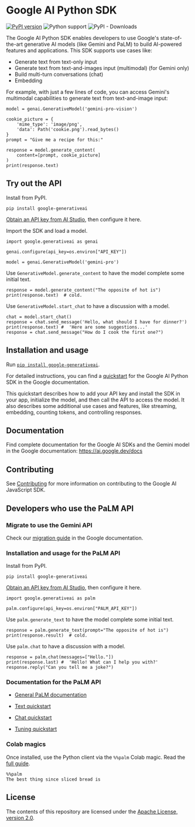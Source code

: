 # Google AI Python SDK

[![PyPI version](https://badge.fury.io/py/google-generativeai.svg)](https://badge.fury.io/py/google-generativeai)
![Python support](https://img.shields.io/pypi/pyversions/google-generativeai)
![PyPI - Downloads](https://img.shields.io/pypi/dd/google-generativeai)

The Google AI Python SDK enables developers to use Google's state-of-the-art generative AI
models (like Gemini and PaLM) to build AI-powered features and applications. This SDK
supports use cases like:

- Generate text from text-only input
- Generate text from text-and-images input (multimodal) (for Gemini only)
- Build multi-turn conversations (chat)
- Embedding

For example, with just a few lines of code, you can access Gemini's multimodal
capabilities to generate text from text-and-image input:

```
model = genai.GenerativeModel('gemini-pro-vision')

cookie_picture = {
    'mime_type': 'image/png',
    'data': Path('cookie.png').read_bytes()
}
prompt = "Give me a recipe for this:"

response = model.generate_content(
    content=[prompt, cookie_picture]
)
print(response.text)
```


## Try out the API

Install from PyPI.

`pip install google-generativeai`

[Obtain an API key from AI Studio](https://makersuite.google.com/app/apikey),
then configure it here.

Import the SDK and load a model.

```
import google.generativeai as genai

genai.configure(api_key=os.environ["API_KEY"])

model = genai.GenerativeModel('gemini-pro')
```

Use `GenerativeModel.generate_content` to have the model complete some initial text.

```
response = model.generate_content("The opposite of hot is")
print(response.text)  # cold.
```

Use `GenerativeModel.start_chat` to have a discussion with a model.

```
chat = model.start_chat()
response = chat.send_message('Hello, what should I have for dinner?')
print(response.text) #  'Here are some suggestions...'
response = chat.send_message("How do I cook the first one?")
```



## Installation and usage

Run [`pip install google-generativeai`](https://pypi.org/project/google-generativeai).

For detailed instructions, you can find a
[quickstart](https://ai.google.dev/tutorials/python_quickstart) for the Google AI
Python SDK in the Google documentation.

This quickstart describes how to add your API key and install the SDK in your app,
initialize the model, and then call the API to access the model. It also describes some
additional use cases and features, like streaming, embedding, counting tokens, and
controlling responses.


## Documentation

Find complete documentation for the Google AI SDKs and the Gemini model in the Google
documentation: https://ai.google.dev/docs


## Contributing

See [Contributing](https://github.com/google/generative-ai-python/blob/main/CONTRIBUTING.md) for more information on contributing to the Google AI JavaScript SDK.

## Developers who use the PaLM API

### Migrate to use the Gemini API

Check our [migration guide](https://ai.google.dev/docs/migration_guide) in the Google
documentation.

### Installation and usage for the PaLM API

Install from PyPI.

`pip install google-generativeai`

[Obtain an API key from AI Studio](https://makersuite.google.com/app/apikey), then
configure it here.

```
import google.generativeai as palm

palm.configure(api_key=os.environ["PALM_API_KEY"])
```

Use `palm.generate_text` to have the model complete some initial text.

```
response = palm.generate_text(prompt="The opposite of hot is")
print(response.result)  # cold.
```

Use `palm.chat` to have a discussion with a model.

```
response = palm.chat(messages=["Hello."])
print(response.last) #  'Hello! What can I help you with?'
response.reply("Can you tell me a joke?")
```

### Documentation for the PaLM API

- [General PaLM documentation](https://ai.google.dev/docs/palm_api_overview)

- [Text quickstart](https://github.com/google/generative-ai-docs/blob/main/site/en/palm_docs/notebook_magic.ipynb)

- [Chat quickstart](https://github.com/google/generative-ai-docs/blob/main/site/en/palm_docs/chat_quickstart.ipynb)

- [Tuning quickstart](https://github.com/google/generative-ai-docs/blob/main/site/en/palm_docs/tuning_quickstart_python.ipynb)

### Colab magics

Once installed, use the Python client via the `%%palm` Colab magic. Read the [full guide](https://github.com/google/generative-ai-docs/blob/main/site/en/palm_docs/tuning_quickstart_python.ipynb).

```
%%palm
The best thing since sliced bread is
```

## License

The contents of this repository are licensed under the [Apache License, version 2.0](http://www.apache.org/licenses/LICENSE-2.0).
